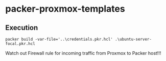 # packer-proxmox-templates
## Execution


```
packer build -var-file='..\credentials.pkr.hcl' .\ubuntu-server-focal.pkr.hcl
```
Watch out Firewall rule for incoming traffic from Proxmox to Packer host!!!
